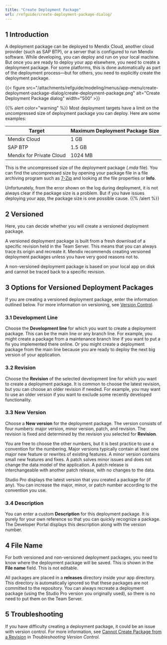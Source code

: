 ```yaml
---
title: "Create Deployment Package"
url: /refguide/create-deployment-package-dialog/
---
```


## 1 Introduction

A deployment package can be deployed to Mendix Cloud, another cloud provider (such as SAP BTP), or a server that is configured to run Mendix software. While developing, you can deploy and run on your local machine. But once you are ready to deploy your app elsewhere, you need to create a deployment package. For some platforms, this is done automatically as part of the deployment process—but for others, you need to explicitly create the deployment package.

{{< figure src="/attachments/refguide/modeling/menus/app-menu/create-deployment-package-dialog/create-deployment-package.png" alt="Create Deployment Package dialog" width="500" >}}

{{% alert color="warning" %}}
Most deployment targets have a limit on the uncompressed size of deployment package you can deploy. Here are some examples:

| Target | Maximum Deployment Package Size |
| --- | --- |
| Mendix Cloud | 1 GB |
| SAP BTP | 1.5 GB |
| Mendix for Private Cloud | 1024 MB |

This is the uncompressed size of the deployment package (*.mda* file). You can find the uncompressed size by opening your package file in a file archiving program such as [7-Zip](https://www.7-zip.org/) and looking at the file properties or **Info**.

Unfortunately, from the error shown on the log during deployment, it is not always clear if the package size is a problem. But if you have issues deploying your app, the package size is one possible cause.
{{% /alert %}}

## 2 Versioned

Here, you can decide whether you will create a versioned deployment package.

A versioned deployment package is built from a fresh download of a specific revision held in the Team Server. This means that you can always trace its origin and recreate it. Mendix recommends creating versioned deployment packages unless you have very good reasons not to.

A non-versioned deployment package is based on your local app on disk and cannot be traced back to a specific revision.

## 3 Options for Versioned Deployment Packages

If you are creating a versioned deployment package, enter the information outlined below. For more information on versioning, see [Version Control](/refguide/version-control/).

### 3.1 Development Line

Choose the **Development line** for which you want to create a deployment package. This can be the main line or any branch line. For example, you might create a package from a maintenance branch line if you want to put a fix you implemented there online. Or you might create a deployment package from the main line because you are ready to deploy the next big version of your application.

### 3.2 Revision

Choose the **Revision** of the selected development line for which you want to create a deployment package. It is common to choose the latest revision, but you can choose an older revision if needed. For example, you may want to use an older version if you want to exclude some recently developed functionality.

### 3.3 New Version

Choose a **New version** for the deployment package. The version consists of four numbers: major version, minor version, patch, and revision. The revision is fixed and determined by the revision you selected for **Revision**.

You are free to choose the other numbers, but it is best practice to use a convention for the numbering. Major versions typically contain at least one major new feature or rewrites of existing features. A minor version contains small new features and fixes. A patch solves minor issues and does not change the data model of the application. A patch release is interchangeable with another patch release, with no changes to the data.

Studio Pro displays the latest version that you created a package for (if any). You can increase the major, minor, or patch number according to the convention you use.

### 3.4 Description

You can enter a custom **Description** for this deployment package. It is purely for your own reference so that you can quickly recognize a package. The Developer Portal displays this description along with the version number.

## 4 File Name

For both versioned and non-versioned deployment packages, you need to know where the deployment package will be saved. This is shown in the **File name** field. This is not editable.

All packages are placed in a **releases** directory inside your app directory. This directory is automatically ignored so that these packages are not committed to the repository. You can always recreate a deployment package (using the Studio Pro version you originally used), so there is no need to put them on the Team Server.

## 5 Troubleshooting

If you have difficulty creating a deployment package, it could be an issue with version control. For more information, see [Cannot Create Package from a Revision](/refguide/troubleshoot-version-control-issues/#cannot-create-package) in *Troubleshooting Version Control*.

